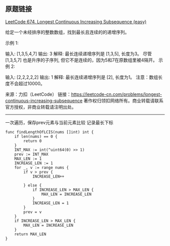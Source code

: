 ## 原题链接

[LeetCode 674. Longest Continuous Increasing Subsequence (easy)](https://leetcode-cn.com/problems/longest-continuous-increasing-subsequence/)

给定一个未经排序的整数数组，找到最长且连续的的递增序列。

示例 1:

输入: [1,3,5,4,7]
输出: 3
解释: 最长连续递增序列是 [1,3,5], 长度为3。
尽管 [1,3,5,7] 也是升序的子序列, 但它不是连续的，因为5和7在原数组里被4隔开。 
示例 2:

输入: [2,2,2,2,2]
输出: 1
解释: 最长连续递增序列是 [2], 长度为1。
注意：数组长度不会超过10000。

来源：力扣（LeetCode）
链接：https://leetcode-cn.com/problems/longest-continuous-increasing-subsequence
著作权归领扣网络所有。商业转载请联系官方授权，非商业转载请注明出处。

---

一次遍历，保存prev元素与当前元素比较
记录最长下标

```
func findLengthOfLCIS(nums []int) int {
    if len(nums) == 0 {
		return 0
	}
	INT_MAX := int(^uint64(0) >> 1)
	prev := INT_MAX
	MAX_LEN := 1
	INCREASE_LEN := 1
	for _, v := range nums {
		if v > prev {
			INCREASE_LEN++

		} else {
			if INCREASE_LEN > MAX_LEN {
				MAX_LEN = INCREASE_LEN
			}
			INCREASE_LEN = 1
		}
		prev = v
	}
	if INCREASE_LEN > MAX_LEN {
		MAX_LEN = INCREASE_LEN
	}
	return MAX_LEN
}
```
